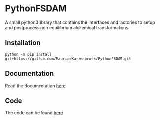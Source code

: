 # PythonFSDAM

A small python3 library that contains the interfaces and factories to setup and postprocess non equilibrium alchemical transformations

## Installation

```
python -m pip install git+https://github.com/MauriceKarrenbrock/PythonFSDAM.git
```

## Documentation

Read the documentation [here]()

## Code

The code can be found [here](https://github.com/MauriceKarrenbrock/PythonFSDAM)
